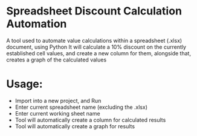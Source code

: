 # Spreadsheet Discount Calculation Automation
A tool used to automate value calculations within a spreadsheet (.xlsx) document, using Python
It will calculate a 10% discount on the currently established cell values, and create a new column for them, alongside that, creates a graph of the calculated values

# Usage:
  - Import into a new project, and Run
  - Enter current spreadsheet name (excluding the .xlsx)
  - Enter current working sheet name
  - Tool will automatically create a column for calculated results
  - Tool will automatically create a graph for results
